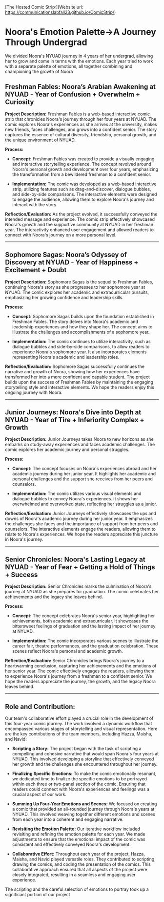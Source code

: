 


[The Hosted Comic Strip:](Website url: https://communicationslabfall23.github.io/ComicStrip/)


# Noora's Emotion Palette->A Journey Through Undergrad




We divided Noora's NYUAD journey in 4 years of her undergrad, allowing her to grow and come in terms with the emotions. Each year tried to work with a separate palette of emotions, all together combining and championing the growth of Noora

## Freshman Fables: Noora’s Arabian Awakening at NYUAD - Year of Confusion + Overwhelm + Curiosity

**Project Description:**
Freshman Fables is a web-based interactive comic strip that chronicles Noora's journey through her four years at NYUAD. The comic explores Noora's experiences as she arrives at the university, makes new friends, faces challenges, and grows into a confident senior. The story captures the essence of cultural diversity, friendship, personal growth, and the unique environment of NYUAD.

**Process:**
- **Concept:** Freshman Fables was created to provide a visually engaging and interactive storytelling experience. The concept revolved around Noora's personal growth and development over four years, emphasizing the transformation from a bewildered freshman to a confident senior.
  
- **Implementation:** The comic was developed as a web-based interactive strip, utilizing features such as drag-and-discover, dialogue bubbles, and side-by-side comparisons. The interactive elements were designed to engage the audience, allowing them to explore Noora's journey and interact with the story.

**Reflection/Evaluation:**
As the project evolved, it successfully conveyed the intended message and experience. The comic strip effectively showcased Noora's growth and the supportive community at NYUAD in her freshman year. The interactivity enhanced user engagement and allowed readers to connect with Noora's journey on a more personal level.

---

## Sophomore Sagas: Noora’s Odyssey of Discovery at NYUAD  - Year of Happiness + Excitement + Doubt

**Project Description:**
Sophomore Sagas is the sequel to Freshman Fables, continuing Noora's story as she progresses to her sophomore year at NYUAD. The comic explores her academic and extracurricular pursuits, emphasizing her growing confidence and leadership skills.

**Process:**
- **Concept:** Sophomore Sagas builds upon the foundation established in Freshman Fables. The story delves into Noora's academic and leadership experiences and how they shape her. The concept aims to illustrate the challenges and accomplishments of a sophomore year.

- **Implementation:** The comic continues to utilize interactivity, such as dialogue bubbles and side-by-side comparisons, to allow readers to experience Noora's sophomore year. It also incorporates elements representing Noora's academic and leadership roles.

**Reflection/Evaluation:**
Sophomore Sagas successfully continues the narrative and growth of Noora, showing how her experiences have transformed her into a more confident and capable student. The project builds upon the success of Freshman Fables by maintaining the engaging storytelling style and interactive elements. We hope the readers enjoy this ongoing journey with Noora.

---

## Junior Journeys: Noora's Dive into Depth at NYUAD - Year of Tire + Inferiority Complex + Growth

**Project Description:**
Junior Journeys takes Noora to new horizons as she embarks on study-away experiences and faces academic challenges. The comic explores her academic journey and personal struggles.

**Process:**
- **Concept:** The concept focuses on Noora's experiences abroad and her academic journey during her junior year. It highlights her academic and personal challenges and the support she receives from her peers and counselors.

- **Implementation:** The comic utilizes various visual elements and dialogue bubbles to convey Noora's experiences. It shows her overwhelmed and overworked state, reflecting her struggles as a junior.

**Reflection/Evaluation:**
Junior Journeys effectively showcases the ups and downs of Noora's academic journey during her junior year. It emphasizes the challenges she faces and the importance of support from her peers and counselors. The interactive elements engage the readers, allowing them to relate to Noora's experiences. We hope the readers appreciate this juncture in Noora's journey.

---

## Senior Chronicles: Noora's Lasting Legacy at NYUAD - Year of Fear + Getting a Hold of Things + Success

**Project Description:**
Senior Chronicles marks the culmination of Noora's journey at NYUAD as she prepares for graduation. The comic celebrates her achievements and the legacy she leaves behind.

**Process:**
- **Concept:** The concept celebrates Noora's senior year, highlighting her achievements, both academic and extracurricular. It showcases the bittersweet feelings of graduation and the lasting impact of her journey at NYUAD.

- **Implementation:** The comic incorporates various scenes to illustrate the career fair, theatre performances, and the graduation celebration. These scenes reflect Noora's personal and academic growth.

**Reflection/Evaluation:**
Senior Chronicles brings Noora's journey to a heartwarming conclusion, capturing her achievements and the emotions of her senior year. The comic effectively engages the readers, allowing them to experience Noora's journey from a freshman to a confident senior. We hope the readers appreciate the journey, the growth, and the legacy Noora leaves behind.


---


## Role and Contribution:
Our team's collaborative effort played a crucial role in the development of this four-year comic journey. The work involved a dynamic workflow that encompassed various stages of storytelling and visual representation. Here are the key contributions of the team members, including Hazza, Maisha, and Navid:

- **Scripting a Story:** The project began with the task of scripting a compelling and cohesive narrative that would span Noora's four years at NYUAD. This involved developing a storyline that effectively conveyed her growth and the challenges she encountered throughout her journey.

- **Finalizing Specific Emotions:** To make the comic emotionally resonant, we dedicated time to finalize the specific emotions to be portrayed within each three or two-panel section of the comic. Ensuring that readers could connect with Noora's experiences and feelings was a crucial aspect of our work.

- **Summing Up Four-Year Emotions and Scenes:** We focused on creating a comic that provided an all-rounded journey through Noora's years at NYUAD. This involved weaving together different emotions and scenes from each year into a coherent and engaging narrative.

- **Revisiting the Emotion Palette:** Our iterative workflow included revisiting and refining the emotion palette for each year. We made adjustments to ensure that the emotional impact of the comic was consistent and effectively conveyed Noora's development.

- **Collaborative Effort:** Throughout each year of the project, Hazza, Maisha, and Navid played versatile roles. They contributed to scripting, drawing the comics, and coding the presentation of the comics. This collaborative approach ensured that all aspects of the project were closely integrated, resulting in a seamless and engaging user experience.

The scripting and the careful selection of emotions to portray took up a significant portion of our project

